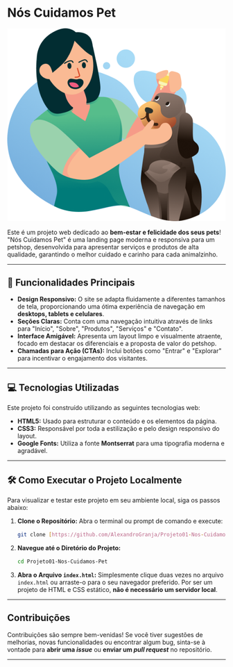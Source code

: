 # Nós Cuidamos Pet

![Moça e Cachorro](https://github.com/AlexandroGranja/Projeto01-Nos-Cuidamos-Pet/blob/main/img/mo%C3%A7a-cachorro.png?raw=true)

Este é um projeto web dedicado ao **bem-estar e felicidade dos seus pets**! "Nós Cuidamos Pet" é uma landing page moderna e responsiva para um petshop, desenvolvida para apresentar serviços e produtos de alta qualidade, garantindo o melhor cuidado e carinho para cada animalzinho.

---

## 🚀 Funcionalidades Principais

* **Design Responsivo:** O site se adapta fluidamente a diferentes tamanhos de tela, proporcionando uma ótima experiência de navegação em **desktops, tablets e celulares**.
* **Seções Claras:** Conta com uma navegação intuitiva através de links para "Início", "Sobre", "Produtos", "Serviços" e "Contato".
* **Interface Amigável:** Apresenta um layout limpo e visualmente atraente, focado em destacar os diferenciais e a proposta de valor do petshop.
* **Chamadas para Ação (CTAs):** Inclui botões como "Entrar" e "Explorar" para incentivar o engajamento dos visitantes.

---

## 💻 Tecnologias Utilizadas

Este projeto foi construído utilizando as seguintes tecnologias web:

* **HTML5:** Usado para estruturar o conteúdo e os elementos da página.
* **CSS3:** Responsável por toda a estilização e pelo design responsivo do layout.
* **Google Fonts:** Utiliza a fonte **Montserrat** para uma tipografia moderna e agradável.

---

## 🛠️ Como Executar o Projeto Localmente

Para visualizar e testar este projeto em seu ambiente local, siga os passos abaixo:

1.  **Clone o Repositório:** Abra o terminal ou prompt de comando e execute:
    ```bash
    git clone [https://github.com/AlexandroGranja/Projeto01-Nos-Cuidamos-Pet.git](https://github.com/AlexandroGranja/Projeto01-Nos-Cuidamos-Pet.git)
    ```

2.  **Navegue até o Diretório do Projeto:**
    ```bash
    cd Projeto01-Nos-Cuidamos-Pet
    ```

3.  **Abra o Arquivo `index.html`:**
    Simplesmente clique duas vezes no arquivo `index.html` ou arraste-o para o seu navegador preferido. Por ser um projeto de HTML e CSS estático, **não é necessário um servidor local**.

---

## Contribuições

Contribuições são sempre bem-venidas! Se você tiver sugestões de melhorias, novas funcionalidades ou encontrar algum bug, sinta-se à vontade para **abrir uma *issue*** ou **enviar um *pull request*** no repositório.

---
